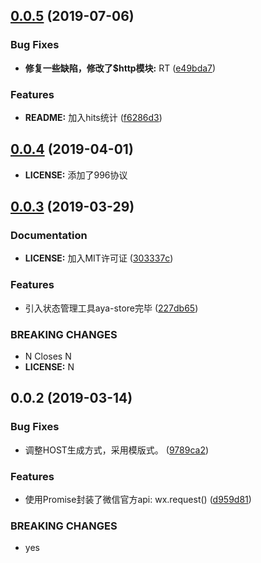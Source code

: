 ## [0.0.5](https://github.com/milobluebell/mina-gulp-cli/compare/0.0.4...0.0.5) (2019-07-06)


### Bug Fixes

* **修复一些缺陷，修改了$http模块:** RT ([e49bda7](https://github.com/milobluebell/mina-gulp-cli/commit/e49bda7))


### Features

* **README:** 加入hits统计 ([f6286d3](https://github.com/milobluebell/mina-gulp-cli/commit/f6286d3))



## [0.0.4](https://github.com/milobluebell/mina-gulp-cli/compare/v0.0.3...v0.0.4) (2019-04-01)

* **LICENSE:** 添加了996协议


## [0.0.3](https://github.com/milobluebell/mina-gulp-cli/compare/0.0.2...0.0.3) (2019-03-29)


### Documentation

* **LICENSE:** 加入MIT许可证 ([303337c](https://github.com/milobluebell/mina-gulp-cli/commit/303337c))


### Features

* 引入状态管理工具aya-store完毕 ([227db65](https://github.com/milobluebell/mina-gulp-cli/commit/227db65))


### BREAKING CHANGES

* N
Closes N
* **LICENSE:** N



## 0.0.2 (2019-03-14)


### Bug Fixes

* 调整HOST生成方式，采用模版式。 ([9789ca2](https://github.com/milobluebell/mina-gulp-cli/commit/9789ca2))


### Features

* 使用Promise封装了微信官方api: wx.request() ([d959d81](https://github.com/milobluebell/mina-gulp-cli/commit/d959d81))


### BREAKING CHANGES

* yes




